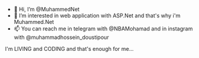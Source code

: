 - 👋 Hi, I’m @MuhammedNet
- 👀 I’m interested in web application with ASP.Net and that's why i'm Muhammed.Net
- 📫 You can reach me in telegram with @NBAMohamad and in instagram with @muhammadhossein_doustipour

I'm LIVING and CODING and that's enough for me...

<!---
MuhammedNet/MuhammedNet is a ✨ special ✨ repository because its `README.md` (this file) appears on your GitHub profile.
You can click the Preview link to take a look at your changes.
--->
